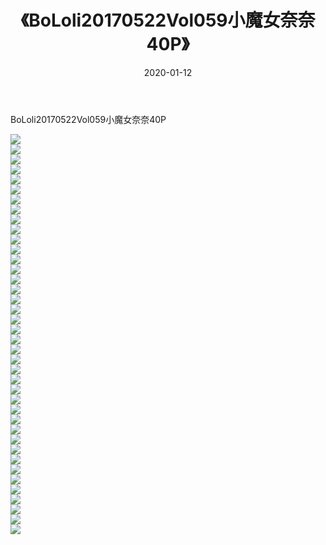 ﻿---
layout: post
title:  《BoLoli20170522Vol059小魔女奈奈40P》
date:   2020-01-12
img: http://pic.660000.xyz/1:/性感/2020/BoLoli20170522Vol059小魔女奈奈40P/000.jpg
categories: [美女, 清纯, 唯美]
---

BoLoli20170522Vol059小魔女奈奈40P

  ![](http://pic.660000.xyz/1:/性感/2020/BoLoli20170522Vol059小魔女奈奈40P/001.jpg) <br> ![](http://pic.660000.xyz/1:/性感/2020/BoLoli20170522Vol059小魔女奈奈40P/002.jpg) <br> ![](http://pic.660000.xyz/1:/性感/2020/BoLoli20170522Vol059小魔女奈奈40P/003.jpg) <br> ![](http://pic.660000.xyz/1:/性感/2020/BoLoli20170522Vol059小魔女奈奈40P/004.jpg) <br> ![](http://pic.660000.xyz/1:/性感/2020/BoLoli20170522Vol059小魔女奈奈40P/005.jpg) <br> ![](http://pic.660000.xyz/1:/性感/2020/BoLoli20170522Vol059小魔女奈奈40P/006.jpg) <br> ![](http://pic.660000.xyz/1:/性感/2020/BoLoli20170522Vol059小魔女奈奈40P/007.jpg) <br> ![](http://pic.660000.xyz/1:/性感/2020/BoLoli20170522Vol059小魔女奈奈40P/008.jpg) <br> ![](http://pic.660000.xyz/1:/性感/2020/BoLoli20170522Vol059小魔女奈奈40P/009.jpg) <br> ![](http://pic.660000.xyz/1:/性感/2020/BoLoli20170522Vol059小魔女奈奈40P/010.jpg) <br> ![](http://pic.660000.xyz/1:/性感/2020/BoLoli20170522Vol059小魔女奈奈40P/011.jpg) <br> ![](http://pic.660000.xyz/1:/性感/2020/BoLoli20170522Vol059小魔女奈奈40P/012.jpg) <br> ![](http://pic.660000.xyz/1:/性感/2020/BoLoli20170522Vol059小魔女奈奈40P/013.jpg) <br> ![](http://pic.660000.xyz/1:/性感/2020/BoLoli20170522Vol059小魔女奈奈40P/014.jpg) <br> ![](http://pic.660000.xyz/1:/性感/2020/BoLoli20170522Vol059小魔女奈奈40P/015.jpg) <br> ![](http://pic.660000.xyz/1:/性感/2020/BoLoli20170522Vol059小魔女奈奈40P/016.jpg) <br> ![](http://pic.660000.xyz/1:/性感/2020/BoLoli20170522Vol059小魔女奈奈40P/017.jpg) <br> ![](http://pic.660000.xyz/1:/性感/2020/BoLoli20170522Vol059小魔女奈奈40P/018.jpg) <br> ![](http://pic.660000.xyz/1:/性感/2020/BoLoli20170522Vol059小魔女奈奈40P/019.jpg) <br> ![](http://pic.660000.xyz/1:/性感/2020/BoLoli20170522Vol059小魔女奈奈40P/020.jpg) <br> ![](http://pic.660000.xyz/1:/性感/2020/BoLoli20170522Vol059小魔女奈奈40P/021.jpg) <br> ![](http://pic.660000.xyz/1:/性感/2020/BoLoli20170522Vol059小魔女奈奈40P/022.jpg) <br> ![](http://pic.660000.xyz/1:/性感/2020/BoLoli20170522Vol059小魔女奈奈40P/023.jpg) <br> ![](http://pic.660000.xyz/1:/性感/2020/BoLoli20170522Vol059小魔女奈奈40P/024.jpg) <br> ![](http://pic.660000.xyz/1:/性感/2020/BoLoli20170522Vol059小魔女奈奈40P/025.jpg) <br> ![](http://pic.660000.xyz/1:/性感/2020/BoLoli20170522Vol059小魔女奈奈40P/026.jpg) <br> ![](http://pic.660000.xyz/1:/性感/2020/BoLoli20170522Vol059小魔女奈奈40P/027.jpg) <br> ![](http://pic.660000.xyz/1:/性感/2020/BoLoli20170522Vol059小魔女奈奈40P/028.jpg) <br> ![](http://pic.660000.xyz/1:/性感/2020/BoLoli20170522Vol059小魔女奈奈40P/029.jpg) <br> ![](http://pic.660000.xyz/1:/性感/2020/BoLoli20170522Vol059小魔女奈奈40P/030.jpg) <br> ![](http://pic.660000.xyz/1:/性感/2020/BoLoli20170522Vol059小魔女奈奈40P/031.jpg) <br> ![](http://pic.660000.xyz/1:/性感/2020/BoLoli20170522Vol059小魔女奈奈40P/032.jpg) <br> ![](http://pic.660000.xyz/1:/性感/2020/BoLoli20170522Vol059小魔女奈奈40P/033.jpg) <br> ![](http://pic.660000.xyz/1:/性感/2020/BoLoli20170522Vol059小魔女奈奈40P/034.jpg) <br> ![](http://pic.660000.xyz/1:/性感/2020/BoLoli20170522Vol059小魔女奈奈40P/035.jpg) <br> ![](http://pic.660000.xyz/1:/性感/2020/BoLoli20170522Vol059小魔女奈奈40P/036.jpg) <br> ![](http://pic.660000.xyz/1:/性感/2020/BoLoli20170522Vol059小魔女奈奈40P/037.jpg) <br> ![](http://pic.660000.xyz/1:/性感/2020/BoLoli20170522Vol059小魔女奈奈40P/038.jpg) <br> ![](http://pic.660000.xyz/1:/性感/2020/BoLoli20170522Vol059小魔女奈奈40P/039.jpg) <br> ![](http://pic.660000.xyz/1:/性感/2020/BoLoli20170522Vol059小魔女奈奈40P/040.jpg) <br>
